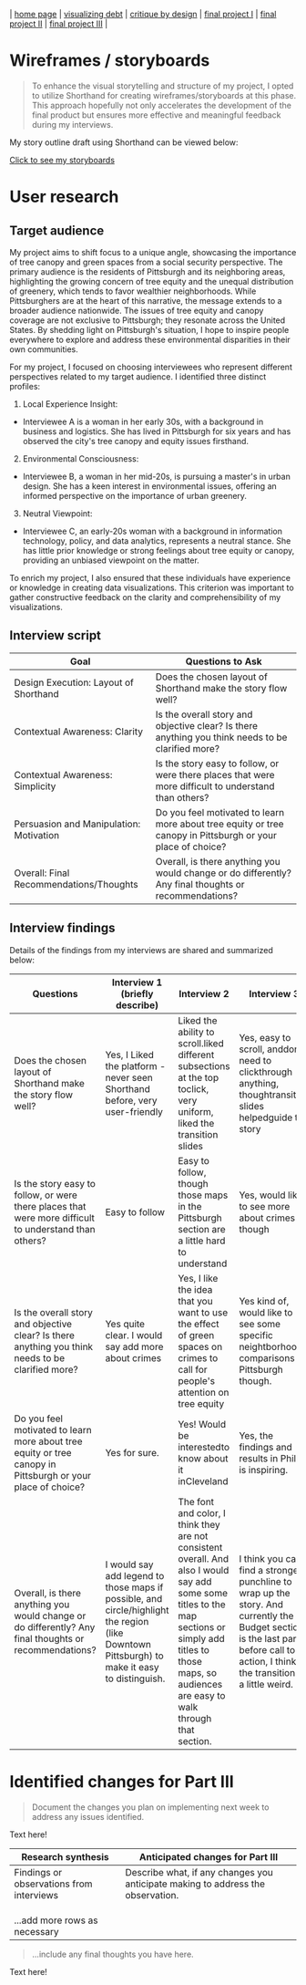 | [home page](https://valeriee37.github.io/TSWD-portfolio/) | [visualizing debt](https://valeriee37.github.io/TSWD-portfolio/ass2.html) | [critique by design](https://valeriee37.github.io/TSWD-portfolio/ass3&4.html) | [final project I](https://valeriee37.github.io/TSWD-portfolio/project_part1.html) | [final project II](https://valeriee37.github.io/TSWD-portfolio/project_part2.html) | [final project III](https://valeriee37.github.io/TSWD-portfolio/project_part3.html) |

# Wireframes / storyboards
> To enhance the visual storytelling and structure of my project, I opted to utilize Shorthand for creating wireframes/storyboards at this phase. This approach hopefully not only accelerates the development of the final product but ensures more effective and meaningful feedback during my interviews.

My story outline draft using Shorthand can be viewed below:

[Click to see my storyboards](https://preview.shorthand.com/Dd96hojCGLq1rWr6)

# User research 

## Target audience

My project aims to shift focus to a unique angle, showcasing the importance of tree canopy and green spaces from a social security perspective. The primary audience is the residents of Pittsburgh and its neighboring areas, highlighting the growing concern of tree equity and the unequal distribution of greenery, which tends to favor wealthier neighborhoods. While Pittsburghers are at the heart of this narrative, the message extends to a broader audience nationwide. The issues of tree equity and canopy coverage are not exclusive to Pittsburgh; they resonate across the United States. By shedding light on Pittsburgh's situation, I hope to inspire people everywhere to explore and address these environmental disparities in their own communities.

For my project, I focused on choosing interviewees who represent different perspectives related to my target audience. I identified three distinct profiles:

1. Local Experience Insight:

- Interviewee A is a woman in her early 30s, with a background in business and logistics. She has lived in Pittsburgh for six years and has observed the city's tree canopy and equity issues firsthand.
  
2. Environmental Consciousness:

- Interviewee B, a woman in her mid-20s, is pursuing a master's in urban design. She has a keen interest in environmental issues, offering an informed perspective on the importance of urban greenery.

3. Neutral Viewpoint:

- Interviewee C, an early-20s woman with a background in information technology, policy, and data analytics, represents a neutral stance. She has little prior knowledge or strong feelings about tree equity or canopy, providing an unbiased viewpoint on the matter.

To enrich my project, I also ensured that these individuals have experience or knowledge in creating data visualizations. This criterion was important to gather constructive feedback on the clarity and comprehensibility of my visualizations.

## Interview script

| Goal | Questions to Ask |
|------|------------------|
| Design Execution: Layout of Shorthand     | Does the chosen layout of Shorthand make the story flow well?                 |
| Contextual Awareness: Clarity     | Is the overall story and objective clear? Is there anything you think needs to be clarified more?                |
| Contextual Awareness: Simplicity     | Is the story easy to follow, or were there places that were more difficult to understand than others?                 |
| Persuasion and Manipulation: Motivation     | Do you feel motivated to learn more about tree equity or tree canopy in Pittsburgh or your place of choice?                 |
|Overall: Final Recommendations/Thoughts|Overall, is there anything you would change or do differently? Any final thoughts or recommendations?|


## Interview findings

Details of the findings from my interviews are shared and summarized below:


| Questions               | Interview 1 (briefly describe) | Interview 2 | Interview 3 |
|-------------------------|--------------------------------|-------------|-------------|
|Does the chosen layout of Shorthand make the story flow well? | Yes, I Liked the platform - never seen Shorthand before, very user-friendly            | Liked the ability to scroll.liked different subsections at the top toclick, very uniform, liked the transition slides            | Yes, easy to scroll, anddon't need to clickthrough anything, thoughtransition slides helpedguide the story            |
| Is the story easy to follow, or were there places that were more difficult to understand than others?                         | Easy to follow                                | Easy to follow, though those maps in the Pittsburgh section are a little hard to understand            | Yes, would like to see more about crimes though            |
| Is the overall story and objective clear? Is there anything you think needs to be clarified more?                        | Yes quite clear. I would say add more about crimes                               | Yes, I like the idea that you want to use the effect of green spaces on crimes to call for people's attention on tree equity             |  Yes kind of, would like to see some specific neightborhood comparisons in Pittsburgh though.           |
| Do you feel motivated to learn more about tree equity or tree canopy in Pittsburgh or your place of choice?                        | Yes for sure.                               |Yes! Would be interestedto know about it inCleveland             |Yes, the findings and results in Philly is inspiring.             |
| Overall, is there anything you would change or do differently? Any final thoughts or recommendations?                        |                      I would say add legend to those maps if possible, and circle/highlight the region (like Downtown Pittsburgh) to make it easy to distinguish.          | The font and color, I think they are not consistent overall. And also I would say add some some titles to the map sections or simply add titles to those maps, so audiences are easy to walk through that section.            | I think you can find a stronger punchline to wrap up the story. And currently the Budget section is the last part before call to action, I think the transition is a little weird.       |


# Identified changes for Part III
> Document the changes you plan on implementing next week to address any issues identified.  

Text here!

| Research synthesis                       | Anticipated changes for Part III                                                |
|------------------------------------------|---------------------------------------------------------------------------------|
| Findings or observations from interviews | Describe what, if any changes you anticipate making to address the observation. |
|                                          |                                                                                 |
|                                          |                                                                                 |
|                                          |                                                                                 |
| ...add more rows as necessary            |                                                                                 |

> ...include any final thoughts you have here. 

Text here!

